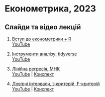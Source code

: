 # Економетрика, 2023

## Слайди та відео лекцій

1. [Вступ до економетрики + R](https://raw.githack.com/Aranaur/ECON23/master/lecture/01.html) <br> [YouTube](https://www.youtube.com/watch?v=yNX6SL4dmA0)

2. [Інструменти аналізу: tidyverse](https://aranaur.github.io/r_econometrics/dplyr.html) <br> [YouTube](https://www.youtube.com/watch?v=WoI0iZC7Dsg)

3. [Лінійна регресія, МНК](https://raw.githack.com/Aranaur/ECON23/master/lecture/02.html) <br> [YouTube](https://www.youtube.com/watch?v=BhKGgoMREVs) | [Конспект](https://aranaur.github.io/r_econometrics/simple_regression.html)

4. [Довірчі інтервали, t-критерій, F-критерій](https://raw.githack.com/Aranaur/ECON23/master/lecture/02.html#/%D0%BC%D0%BD%D0%BA-%D0%BF%D1%80%D0%B8%D0%BF%D1%83%D1%89%D0%B5%D0%BD%D0%BD%D1%8F-%D1%82%D0%B0-%D0%B2%D0%BB%D0%B0%D1%81%D1%82%D0%B8%D0%B2%D0%BE%D1%81%D1%82%D1%96-9) <br> [YouTube](https://www.youtube.com/watch?v=hw_LWYIvgGY) | [Конспект](https://aranaur.github.io/r_econometrics/simple_regression.html)
